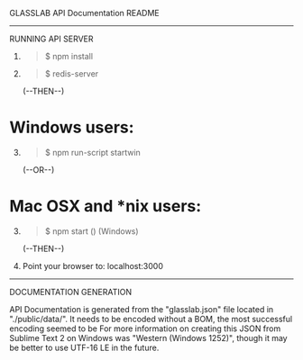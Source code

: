 GLASSLAB API Documentation README

------------------

RUNNING API SERVER

1. >$ npm install
2. >$ redis-server

    (--THEN--)

# Windows users: #
3. >$ npm run-script startwin

    (--OR--)

# Mac OSX and *nix users: #
3. >$ npm start () (Windows)

    (--THEN--)

4. Point your browser to: localhost:3000


------------------------

DOCUMENTATION GENERATION

API Documentation is generated from the "glasslab.json" file located in "./public/data/".  It needs to be encoded without a BOM, the most successful encoding seemed to be
For more information on creating this JSON from Sublime Text 2 on Windows was "Western (Windows 1252)", though it may be better to use UTF-16 LE in the future.